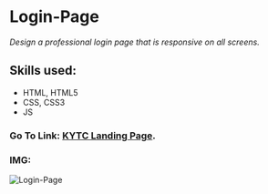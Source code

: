 # Login-Page
*Design a professional login page that is responsive on all screens.*
## Skills used:
- HTML, HTML5
- CSS, CSS3
- JS
### Go To Link: [KYTC Landing Page](https://mai-elhajeen.github.io/Login-Page/).
### IMG:
![Login-Page](https://user-images.githubusercontent.com/79872538/116113616-4fa45200-a6c1-11eb-952c-b14f82bcac37.png)

